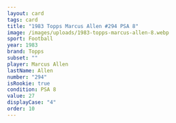 ```yaml
---
layout: card
tags: card
title: "1983 Topps Marcus Allen #294 PSA 8"
image: /images/uploads/1983-topps-marcus-allen-8.webp
sport: Football
year: 1983
brand: Topps
subset: ""
player: Marcus Allen
lastName: Allen
number: "294"
isRookie: true
condition: PSA 8
value: 27
displayCase: "4"
order: 10
---
```

